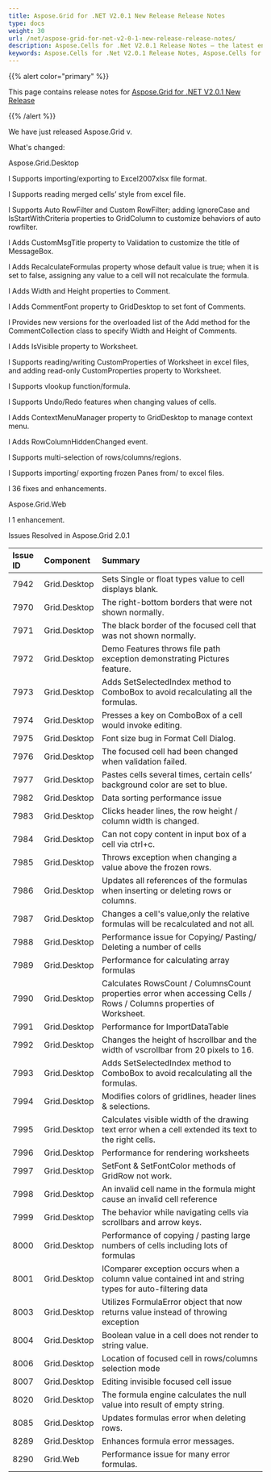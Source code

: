 ```yaml
---
title: Aspose.Grid for .NET V2.0.1 New Release Release Notes
type: docs
weight: 30
url: /net/aspose-grid-for-net-v2-0-1-new-release-release-notes/
description: Aspose.Cells for .Net V2.0.1 Release Notes – the latest enhancements, new features, and fixes.
keywords: Aspose.Cells for .Net V2.0.1 Release Notes, Aspose.Cells for .Net V2.0.1 updates and fixes
---
```


{{% alert color="primary" %}} 

This page contains release notes for [Aspose.Grid for .NET V2.0.1 New Release](https://downloads.aspose.com/cells/net/new-releases/aspose.grid-for-.net-v2.0.1-new-release/)

{{% /alert %}} 

We have just released Aspose.Grid v. 

What's changed: 

Aspose.Grid.Desktop 



l Supports importing/exporting to Excel2007xlsx file format. 

l Supports reading merged cells’ style from excel file. 

l Supports Auto RowFilter and Custom RowFilter; adding IgnoreCase and IsStartWithCriteria properties to GridColumn to customize behaviors of auto rowfilter. 

l Adds CustomMsgTitle property to Validation to customize the title of MessageBox. 

l Adds RecalculateFormulas property whose default value is true; when it is set to false, assigning any value to a cell will not recalculate the formula. 

l Adds Width and Height properties to Comment. 

l Adds CommentFont property to GridDesktop to set font of Comments. 

l Provides new versions for the overloaded list of the Add method for the CommentCollection class to specify Width and Height of Comments. 

l Adds IsVisible property to Worksheet. 

l Supports reading/writing CustomProperties of Worksheet in excel files, and adding read-only CustomProperties property to Worksheet. 

l Supports vlookup function/formula. 

l Supports Undo/Redo features when changing values of cells. 

l Adds ContextMenuManager property to GridDesktop to manage context menu. 

l Adds RowColumnHiddenChanged event. 

l Supports multi-selection of rows/columns/regions. 

l Supports importing/ exporting frozen Panes from/ to excel files. 

l 36 fixes and enhancements. 

Aspose.Grid.Web 



l 1 enhancement. 



Issues Resolved in Aspose.Grid 2.0.1 

|**Issue ID** |**Component** |**Summary** |
| :- | :- | :- |
|7942 |Grid.Desktop |Sets Single or float types value to cell displays blank. |
|7970 |Grid.Desktop |The right-bottom borders that were not shown normally. |
|7971 |Grid.Desktop |The black border of the focused cell that was not shown normally. |
|7972 |Grid.Desktop |Demo Features throws file path exception demonstrating Pictures feature. |
|7973 |Grid.Desktop |Adds SetSelectedIndex method to ComboBox to avoid recalculating all the formulas. |
|7974 |Grid.Desktop |Presses a key on ComboBox of a cell would invoke editing. |
|7975 |Grid.Desktop |Font size bug in Format Cell Dialog. |
|7976 |Grid.Desktop |The focused cell had been changed when validation failed. |
|7977 |Grid.Desktop |Pastes cells several times, certain cells’ background color are set to blue. |
|7982 |Grid.Desktop |Data sorting performance issue |
|7983 |Grid.Desktop |Clicks header lines, the row height / column width is changed. |
|7984 |Grid.Desktop |Can not copy content in input box of a cell via ctrl+c. |
|7985 |Grid.Desktop |Throws exception when changing a value above the frozen rows. |
|7986 |Grid.Desktop |Updates all references of the formulas when inserting or deleting rows or columns. |
|7987 |Grid.Desktop |Changes a cell's value,only the relative formulas will be recalculated and not all. |
|7988 |Grid.Desktop |Performance issue for Copying/ Pasting/ Deleting a number of cells |
|7989 |Grid.Desktop |Performance for calculating array formulas |
|7990 |Grid.Desktop |Calculates RowsCount / ColumnsCount properties error when accessing Cells / Rows / Columns properties of Worksheet. |
|7991 |Grid.Desktop |Performance for ImportDataTable |
|7992 |Grid.Desktop |Changes the height of hscrollbar and the width of vscrollbar from 20 pixels to 16. |
|7993 |Grid.Desktop |Adds SetSelectedIndex method to ComboBox to avoid recalculating all the formulas. |
|7994 |Grid.Desktop |Modifies colors of gridlines, header lines & selections. |
|7995 |Grid.Desktop |Calculates visible width of the drawing text error when a cell extended its text to the right cells. |
|7996 |Grid.Desktop |Performance for rendering worksheets |
|7997 |Grid.Desktop |SetFont & SetFontColor methods of GridRow not work. |
|7998 |Grid.Desktop |An invalid cell name in the formula might cause an invalid cell reference |
|7999 |Grid.Desktop |The behavior while navigating cells via scrollbars and arrow keys. |
|8000 |Grid.Desktop |Performance of copying / pasting large numbers of cells including lots of formulas |
|8001 |Grid.Desktop |IComparer exception occurs when a column value contained int and string types for auto-filtering data |
|8003 |Grid.Desktop |Utilizes FormulaError object that now returns value instead of throwing exception |
|8004 |Grid.Desktop |Boolean value in a cell does not render to string value. |
|8006 |Grid.Desktop |Location of focused cell in rows/columns selection mode |
|8007 |Grid.Desktop |Editing invisible focused cell issue |
|8020 |Grid.Desktop |The formula engine calculates the null value into result of empty string. |
|8085 |Grid.Desktop |Updates formulas error when deleting rows. |
|8289 |Grid.Desktop |Enhances formula error messages. |
|8290 |Grid.Web |Performance issue for many error formulas. |

